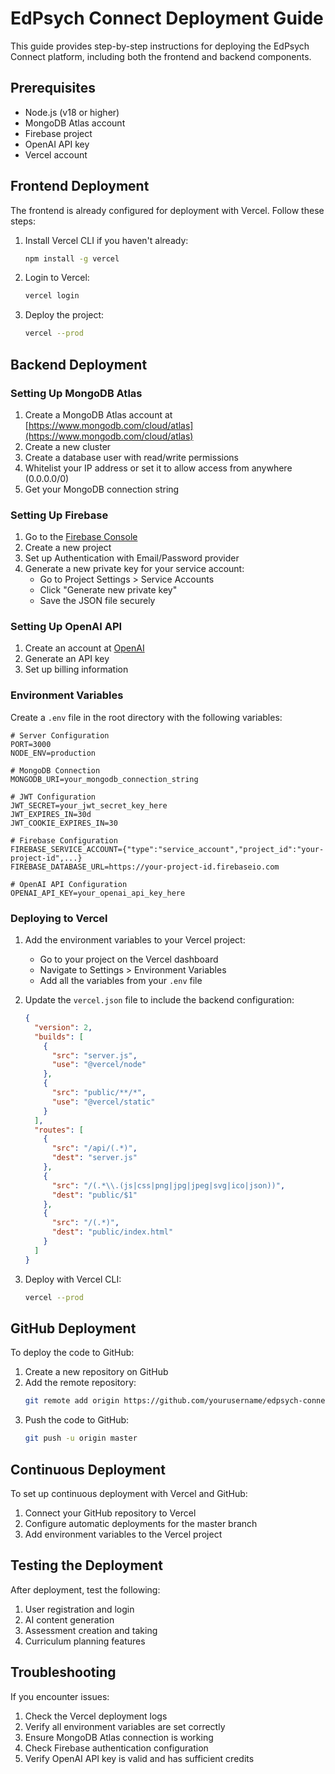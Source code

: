 # EdPsych Connect Deployment Guide

This guide provides step-by-step instructions for deploying the EdPsych Connect platform, including both the frontend and backend components.

## Prerequisites

- Node.js (v18 or higher)
- MongoDB Atlas account
- Firebase project
- OpenAI API key
- Vercel account

## Frontend Deployment

The frontend is already configured for deployment with Vercel. Follow these steps:

1. Install Vercel CLI if you haven't already:
   ```bash
   npm install -g vercel
   ```

2. Login to Vercel:
   ```bash
   vercel login
   ```

3. Deploy the project:
   ```bash
   vercel --prod
   ```

## Backend Deployment

### Setting Up MongoDB Atlas

1. Create a MongoDB Atlas account at [https://www.mongodb.com/cloud/atlas](https://www.mongodb.com/cloud/atlas)
2. Create a new cluster
3. Create a database user with read/write permissions
4. Whitelist your IP address or set it to allow access from anywhere (0.0.0.0/0)
5. Get your MongoDB connection string

### Setting Up Firebase

1. Go to the [Firebase Console](https://console.firebase.google.com/)
2. Create a new project
3. Set up Authentication with Email/Password provider
4. Generate a new private key for your service account:
   - Go to Project Settings > Service Accounts
   - Click "Generate new private key"
   - Save the JSON file securely

### Setting Up OpenAI API

1. Create an account at [OpenAI](https://platform.openai.com/)
2. Generate an API key
3. Set up billing information

### Environment Variables

Create a `.env` file in the root directory with the following variables:

```
# Server Configuration
PORT=3000
NODE_ENV=production

# MongoDB Connection
MONGODB_URI=your_mongodb_connection_string

# JWT Configuration
JWT_SECRET=your_jwt_secret_key_here
JWT_EXPIRES_IN=30d
JWT_COOKIE_EXPIRES_IN=30

# Firebase Configuration
FIREBASE_SERVICE_ACCOUNT={"type":"service_account","project_id":"your-project-id",...}
FIREBASE_DATABASE_URL=https://your-project-id.firebaseio.com

# OpenAI API Configuration
OPENAI_API_KEY=your_openai_api_key_here
```

### Deploying to Vercel

1. Add the environment variables to your Vercel project:
   - Go to your project on the Vercel dashboard
   - Navigate to Settings > Environment Variables
   - Add all the variables from your `.env` file

2. Update the `vercel.json` file to include the backend configuration:
   ```json
   {
     "version": 2,
     "builds": [
       {
         "src": "server.js",
         "use": "@vercel/node"
       },
       {
         "src": "public/**/*",
         "use": "@vercel/static"
       }
     ],
     "routes": [
       {
         "src": "/api/(.*)",
         "dest": "server.js"
       },
       {
         "src": "/(.*\\.(js|css|png|jpg|jpeg|svg|ico|json))",
         "dest": "public/$1"
       },
       {
         "src": "/(.*)",
         "dest": "public/index.html"
       }
     ]
   }
   ```

3. Deploy with Vercel CLI:
   ```bash
   vercel --prod
   ```

## GitHub Deployment

To deploy the code to GitHub:

1. Create a new repository on GitHub
2. Add the remote repository:
   ```bash
   git remote add origin https://github.com/yourusername/edpsych-connect.git
   ```
3. Push the code to GitHub:
   ```bash
   git push -u origin master
   ```

## Continuous Deployment

To set up continuous deployment with Vercel and GitHub:

1. Connect your GitHub repository to Vercel
2. Configure automatic deployments for the master branch
3. Add environment variables to the Vercel project

## Testing the Deployment

After deployment, test the following:

1. User registration and login
2. AI content generation
3. Assessment creation and taking
4. Curriculum planning features

## Troubleshooting

If you encounter issues:

1. Check the Vercel deployment logs
2. Verify all environment variables are set correctly
3. Ensure MongoDB Atlas connection is working
4. Check Firebase authentication configuration
5. Verify OpenAI API key is valid and has sufficient credits
